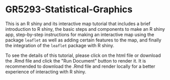 # GR5293-Statistical-Graphics

This is an R shiny and its interactive map tutorial that includes a brief introduction to R shiny, the basic steps and components to make an R shiny app, step-by-step instructions for making an interactive map using the package `leaflet` as well as adding certain features to the map, and finally the integration of the `leaflet` package with R shiny. 

To see the details of this tutorial, please click on the html file or download the .Rmd file and click the "Run Document" button to render it. It is recommended to download the .Rmd file and render locally for a better experience of interacting with R shiny.
